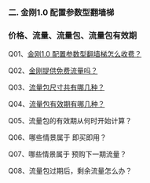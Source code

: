 ### 二. 金刚1.0 配置参数型翻墙梯
### 价格、流量、流量包、流量包有效期
Q01、[金刚1.0 配置参数型翻墙梯怎么收费？](https://a2zitpro.github.io/web/价格表)

Q02、[金刚提供免费流量吗？](https://a2zitpro.github.io/web/免费流量)

Q03、[流量包尺寸共有哪几种？](https://a2zitpro.github.io/web/size)

Q04、[流量包有效期有哪几种？](https://a2zitpro.github.io/web/流量包有效期)

Q05、流量包的有效期从何时开始计算？

Q06、哪些情景属于 即买即用？

Q07、哪些情景属于 预购下一期流量？

Q08、流量包过期后，剩余流量怎么办？
